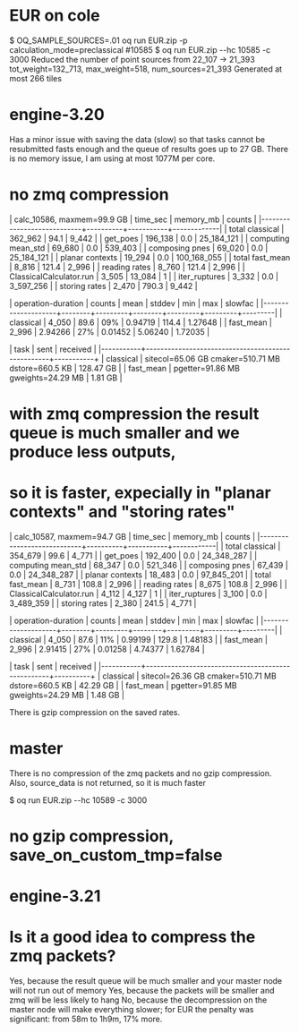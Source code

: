 # EUR on cole

$ OQ_SAMPLE_SOURCES=.01 oq run EUR.zip -p calculation_mode=preclassical #10585
$ oq run EUR.zip --hc 10585 -c 3000
Reduced the number of point sources from 22_107 -> 21_393
tot_weight=132_713, max_weight=518, num_sources=21_393
Generated at most 266 tiles

# engine-3.20

Has a minor issue with saving the data (slow) so that tasks cannot
be resubmitted fasts enough and the queue of results goes up to
27 GB. There is no memory issue, I am using at most 1077M per core.

# no zmq compression
| calc_10586, maxmem=99.9 GB | time_sec | memory_mb | counts      |
|----------------------------+----------+-----------+-------------|
| total classical            | 362_962  | 94.1      | 9_442       |
| get_poes                   | 196_138  | 0.0       | 25_184_121  |
| computing mean_std         | 69_680   | 0.0       | 539_403     |
| composing pnes             | 69_020   | 0.0       | 25_184_121  |
| planar contexts            | 19_294   | 0.0       | 100_168_055 |
| total fast_mean            | 8_816    | 121.4     | 2_996       |
| reading rates              | 8_760    | 121.4     | 2_996       |
| ClassicalCalculator.run    | 3_505    | 13_084    | 1           |
| iter_ruptures              | 3_332    | 0.0       | 3_597_256   |
| storing rates              | 2_470    | 790.3     | 9_442       |

| operation-duration | counts | mean    | stddev | min     | max     | slowfac |
|--------------------+--------+---------+--------+---------+---------+---------|
| classical          | 4_050  | 89.6    | 09%    | 0.94719 | 114.4   | 1.27648 |
| fast_mean          | 2_996  | 2.94266 | 27%    | 0.01452 | 5.06240 | 1.72035 |

| task      | sent                                              | received  |
|-----------+---------------------------------------------------+-----------+
| classical | sitecol=65.06 GB cmaker=510.71 MB dstore=660.5 KB | 128.47 GB |
| fast_mean | pgetter=91.86 MB gweights=24.29 MB                | 1.81 GB   |

# with zmq compression the result queue is much smaller and we produce less outputs,
# so it is faster, expecially in "planar contexts" and "storing rates"

| calc_10587, maxmem=94.7 GB | time_sec | memory_mb | counts     |
|----------------------------+----------+-----------+------------|
| total classical            | 354_679  | 99.6      | 4_771      |
| get_poes                   | 192_400  | 0.0       | 24_348_287 |
| computing mean_std         | 68_347   | 0.0       | 521_346    |
| composing pnes             | 67_439   | 0.0       | 24_348_287 |
| planar contexts            | 18_483   | 0.0       | 97_845_201 |
| total fast_mean            | 8_731    | 108.8     | 2_996      |
| reading rates              | 8_675    | 108.8     | 2_996      |
| ClassicalCalculator.run    | 4_112    | 4_127     | 1          |
| iter_ruptures              | 3_100    | 0.0       | 3_489_359  |
| storing rates              | 2_380    | 241.5     | 4_771      |

| operation-duration | counts | mean    | stddev | min     | max     | slowfac |
|--------------------+--------+---------+--------+---------+---------+---------|
| classical          | 4_050  | 87.6    | 11%    | 0.99199 | 129.8   | 1.48183 |
| fast_mean          | 2_996  | 2.91415 | 27%    | 0.01258 | 4.74377 | 1.62784 |

| task      | sent                                              | received |
|-----------+---------------------------------------------------+----------+
| classical | sitecol=26.36 GB cmaker=510.71 MB dstore=660.5 KB | 42.29 GB |
| fast_mean | pgetter=91.85 MB gweights=24.29 MB                | 1.48 GB  |

There is gzip compression on the saved rates.

# master

There is no compression of the zmq packets and no gzip compression.
Also, source_data is not returned, so it is much faster

$ oq run EUR.zip --hc 10589 -c 3000

# no gzip compression, save_on_custom_tmp=false


# engine-3.21

# Is it a good idea to compress the zmq packets?

Yes, because the result queue will be much smaller and your master node
will not run out of memory
Yes, because the packets will be smaller and zmq will be less likely to hang
No, because the decompression on the master node will make everything slower;
for EUR the penalty was significant: from 58m to 1h9m, 17% more.
